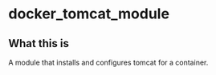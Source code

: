 # docker_tomcat_module

## What this is

A module that installs and configures tomcat for a container.
